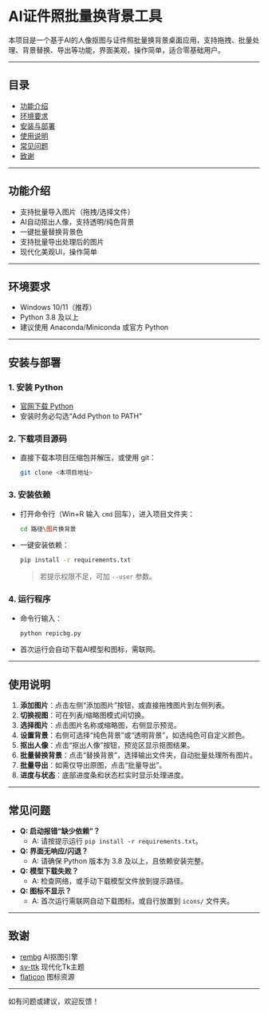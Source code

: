 # AI证件照批量换背景工具

本项目是一个基于AI的人像抠图与证件照批量换背景桌面应用，支持拖拽、批量处理、背景替换、导出等功能，界面美观，操作简单，适合零基础用户。

---

## 目录
- [功能介绍](#功能介绍)
- [环境要求](#环境要求)
- [安装与部署](#安装与部署)
- [使用说明](#使用说明)
- [常见问题](#常见问题)
- [致谢](#致谢)

---

## 功能介绍
- 支持批量导入图片（拖拽/选择文件）
- AI自动抠出人像，支持透明/纯色背景
- 一键批量替换背景色
- 支持批量导出处理后的图片
- 现代化美观UI，操作简单

---

## 环境要求
- Windows 10/11（推荐）
- Python 3.8 及以上
- 建议使用 Anaconda/Miniconda 或官方 Python

---

## 安装与部署

### 1. 安装 Python
- [官网下载 Python](https://www.python.org/downloads/)
- 安装时务必勾选“Add Python to PATH”

### 2. 下载项目源码
- 直接下载本项目压缩包并解压，或使用 git：
  ```bash
  git clone <本项目地址>
  ```

### 3. 安装依赖
- 打开命令行（Win+R 输入 `cmd` 回车），进入项目文件夹：
  ```bash
  cd 路径\图片换背景
  ```
- 一键安装依赖：
  ```bash
  pip install -r requirements.txt
  ```
  > 若提示权限不足，可加 `--user` 参数。

### 4. 运行程序
- 命令行输入：
  ```bash
  python repicbg.py
  ```
- 首次运行会自动下载AI模型和图标，需联网。

---

## 使用说明

1. **添加图片**：点击左侧“添加图片”按钮，或直接拖拽图片到左侧列表。
2. **切换视图**：可在列表/缩略图模式间切换。
3. **选择图片**：点击图片名称或缩略图，右侧显示预览。
4. **设置背景**：右侧可选择“纯色背景”或“透明背景”，如选纯色可自定义颜色。
5. **抠出人像**：点击“抠出人像”按钮，预览区显示抠图结果。
6. **批量替换背景**：点击“替换背景”，选择输出文件夹，自动批量处理所有图片。
7. **批量导出**：如需仅导出原图，点击“批量导出”。
8. **进度与状态**：底部进度条和状态栏实时显示处理进度。

---

## 常见问题

- **Q: 启动报错“缺少依赖”？**
  - A: 请按提示运行 `pip install -r requirements.txt`。
- **Q: 界面无响应/闪退？**
  - A: 请确保 Python 版本为 3.8 及以上，且依赖安装完整。
- **Q: 模型下载失败？**
  - A: 检查网络，或手动下载模型文件放到提示路径。
- **Q: 图标不显示？**
  - A: 首次运行需联网自动下载图标，或自行放置到 `icons/` 文件夹。

---

## 致谢
- [rembg](https://github.com/danielgatis/rembg) AI抠图引擎
- [sv-ttk](https://github.com/rdbende/sv-ttk) 现代化Tk主题
- [flaticon](https://www.flaticon.com/) 图标资源

---

如有问题或建议，欢迎反馈！
